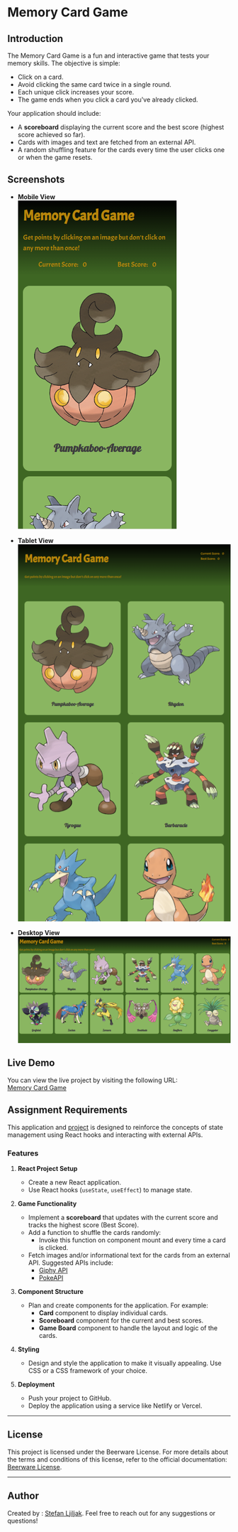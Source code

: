 # Memory Card Game

## Introduction

The Memory Card Game is a fun and interactive game that tests your memory skills. The objective is simple:

- Click on a card.
- Avoid clicking the same card twice in a single round.
- Each unique click increases your score.
- The game ends when you click a card you've already clicked.

Your application should include:

- A **scoreboard** displaying the current score and the best score (highest score achieved so far).
- Cards with images and text are fetched from an external API.
- A random shuffling feature for the cards every time the user clicks one or when the game resets.

## Screenshots

- **Mobile View**  
  ![Mobile Screenshot](screenshot_mobile.png)

- **Tablet View**  
  ![Tablet Screenshot](screenshot_tablet.png)

- **Desktop View**  
  ![Desktop Screenshot](screenshot_desktop.png)

## Live Demo

You can view the live project by visiting the following URL:  
[Memory Card Game](https://mem-cards-game.netlify.app/)

## Assignment Requirements

This application and [project](https://www.theodinproject.com/lessons/node-path-react-new-memory-card) is designed to reinforce the concepts of state management using React hooks and interacting with external APIs.

### Features

1. **React Project Setup**

   - Create a new React application.
   - Use React hooks (`useState`, `useEffect`) to manage state.

2. **Game Functionality**

   - Implement a **scoreboard** that updates with the current score and tracks the highest score (Best Score).
   - Add a function to shuffle the cards randomly:
     - Invoke this function on component mount and every time a card is clicked.
   - Fetch images and/or informational text for the cards from an external API. Suggested APIs include:
     - [Giphy API](https://developers.giphy.com/)
     - [PokeAPI](https://pokeapi.co/)

3. **Component Structure**

   - Plan and create components for the application. For example:
     - **Card** component to display individual cards.
     - **Scoreboard** component for the current and best scores.
     - **Game Board** component to handle the layout and logic of the cards.

4. **Styling**

   - Design and style the application to make it visually appealing. Use CSS or a CSS framework of your choice.

5. **Deployment**
   - Push your project to GitHub.
   - Deploy the application using a service like Netlify or Vercel.

---

## License

This project is licensed under the Beerware License. For more details about the terms and conditions of this license, refer to the official documentation: [Beerware License](https://people.freebsd.org/~phk/).

---

## Author

Created by : [Stefan Ljiljak](https://www.linkedin.com/in/stefan-ljiljak/). Feel free to reach out for any suggestions or questions!
